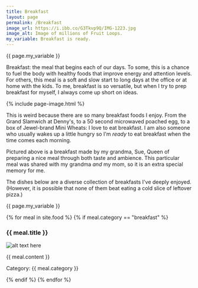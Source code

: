 ```yaml
---
title: Breakfast
layout: page
permalink: /Breakfast
image_url: https://i.ibb.co/G3Tkvp9Q/IMG-1223.jpg
image_alt: Image of millions of Fruit Loops.
my_variable: Breakfast is ready.
---
```

{{ page.my_variable }}

Breakfast: the meal that begins each of our days. To some, this is a chance to fuel the body with healthy foods that improve energy and attention levels. For others, this meal is a soft and slow start to long days at the office or at home with the kids. To me, breakfast is so versatile, but when I try to prep breakfast for myself, I always come up short on ideas.

{% include page-image.html %} 

This is weird because there are so many breakfast foods I enjoy. From the Grand Slamwich at Denny's, to a 50 second microwaved poached egg, to a box of Jewel-brand Mini Wheats: I love to eat breakfast. I am also someone who usually wakes up a little hungry so I'm *ready* to eat breakfast when the time comes each morning.

Pictured above is a breakfast made by my grandma, Sue, Queen of preparing a nice meal through both taste and ambience. This particular meal was shared with my grandma *and* my mom, so it is an extra special memory for me. 

The dishes below are a diverse collection of breakfasts I've deeply enjoyed. \(However, it is possible that none of them beat eating a cold slice of leftover pizza.\)

{{ page.my_variable }}

{% for meal in site.food %}
{% if meal.category == "breakfast" %}
<h3>{{ meal.title }}</h3>
<p><img src="{{ meal.image }}" alt="alt text here" /></p>
<p>{{ meal.content }}</p>
<p>Category: {{ meal.category }}</p>
{% endif %}
{% endfor %}